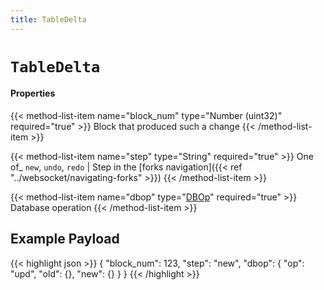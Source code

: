 ```yaml
---
title: TableDelta
---
```


# `TableDelta`

#### Properties

{{< method-list-item name="block_num" type="Number (uint32)" required="true" >}}
  Block that produced such a change
{{< /method-list-item >}}

{{< method-list-item name="step" type="String" required="true" >}}
  One of_ `new`, `undo`, `redo` | Step in the [forks navigation]({{< ref "../websocket/navigating-forks" >}})
{{< /method-list-item >}}

{{< method-list-item name="dbop" type="[DBOp](/reference/eosio/types/dbop)" required="true" >}}
  Database operation
{{< /method-list-item >}}

## Example Payload

{{< highlight json >}}
{
  "block_num": 123,
  "step": "new",
  "dbop": {
    "op": "upd",
    "old": {},
    "new": {}
  }
}
{{< /highlight >}}